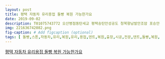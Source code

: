 ```yaml
---
layout: post
title: 평택 자동차 유리용접 돌빵 복원 가능한가요
date: 2019-09-02
description: T01075743772 오산병점동탄세교 평택송탄안성공도 청북향남발안조암 포승안중비봉봉담 팔탄어연서탄남사 양성비봉화성원동 정남면고덕면양감면 출장시공 가능합니다 
img: 221636742082.png
fig-caption: # Add figcaption (optional)
tags: [ 돌빵,스톤,자동차,유리,복원,유리,용접,덴트,복원,출장,시공,전문,덴트,돌빵,복원,평택,자동차,유리,용접,출장,시공,이야기,차주,주소지,출발,도착,덴트,지금,지하,주차장,도착,평택,자동차,유리,용접,대기,현대,그랜져,차량,차주,평택,자동차,유리,용접,원전,돌빵,부분,확인,크랙,자동차,유리,구조,모든,차종,유리,유리,샌드위치,바깥,유리,중간,보강,필름,유리,접합,실내,안쪽,차량,썬팅,거구,돌빵,대부분,바깥,유리,크랙,발생,일명,돌빵,돌빵,돌멩이,그대로,돌빵,전면,유리,크랙,유리,유리,파손,유리,용접,유리,복원,유리,접합,명칭,다방,장님,플래카드,유리,용접,유리,복원,두시,한자리,보신,유리,용접,유리,복원,방법,아예,유리,용접,유리,복원,인터넷,사이트,대형,마트,구매,일회용,유리,복원,키트,구입,비용,정도,구매,차주,직접,시공,제품,판매,광고,누구,유리,시공,단돈,누구,선전,성격,차주,유혹,의뢰,일회용,키트,모든,유리,적용,적용,크랙,그것,크랙,비밀,차주,선택,금액,유리,복원,유리,교환,상황,수도,유리,교체,비용,기본,십장,모델,경우,국산,기준,거기,썬팅,다시,인터넷,일회용,유리,용접,키트,사서,직접,시공,흔적,크랙,고스,남아,인터넷,검색,시공,문의,대답,센터,통로,시공,그때,유리,교환,유리,용접,한번,시공,시공,순간,선택,유리,용접,시공,환경,제약,거의,회사,지하,주차장,야외,주차장,상관,우천,시엔,이동해,차주,평택,자동차,유리,용접,관련,설명,바로,시공,시작,타격,드릴,깊이,외경,파이,가공,유리,용접,전용,브릿지,설치,평택,자동차,유리,용접,경화,레진,투입,진공,압축,시공,크랙,사이,자동차,유리,복원,경화,레진,주입,공정,오늘,복원,결정,차량,안팎,시공,확인,결과,시공,완료,경화,레진,공후,자외선,기기,경화,시공,유리,용접,공후,운행,세차,무방,완벽,경화,덴트,경화,시간,자외선,분리,경화,레진,제거,유리,전용,클리어,제로,폴리,돌빵,그랜져,평택,자동차,유리,용접,완료,유리,용접,시공,해도,유리,흔적,최초,무언가,유리,표면,흔적,부분,흔적,차종,형상,위치,방치,기간,따라서,유리,용접,복원,목적,이상,예방,부수,보기,흔적,최소,흔적,무조건,간혹,타격,작고,복원,크랙,아주,흔적,거의,안보,일정,도로,이상,평택,자동차,유리,용접,돌빵,복원,덴트,하루,오산,병점,평택,송탄,안성,공도,청북,향남,발안,포승,안중,비봉,봉담,어연,남사,양성,비봉,화성,원동,정남면,고덕면,양감면,출장,시공 ]
---
```

[평택 자동차 유리용접 돌빵 복원 가능한가요](https://blog.naver.com/love05159082?Redirect=Log&logNo=221636742082)
